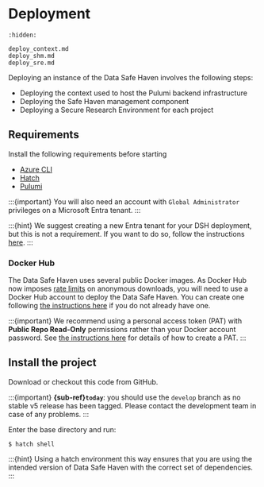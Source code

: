 # Deployment

```{toctree}
:hidden:

deploy_context.md
deploy_shm.md
deploy_sre.md
```

Deploying an instance of the Data Safe Haven involves the following steps:

- Deploying the context used to host the Pulumi backend infrastructure
- Deploying the Safe Haven management component
- Deploying a Secure Research Environment for each project

## Requirements

Install the following requirements before starting

- [Azure CLI](https://learn.microsoft.com/en-us/cli/azure/install-azure-cli)
- [Hatch](https://hatch.pypa.io/1.9/install/)
- [Pulumi](https://www.pulumi.com/docs/get-started/install/)

:::{important}
You will also need an account with `Global Administrator` privileges on a Microsoft Entra tenant.
:::

:::{hint}
We suggest creating a new Entra tenant for your DSH deployment, but this is not a requirement.
If you want to do so, follow the instructions [here](https://learn.microsoft.com/en-us/entra/fundamentals/create-new-tenant).
:::

### Docker Hub

The Data Safe Haven uses several public Docker images.
As Docker Hub now imposes [rate limits](https://docs.docker.com/docker-hub/download-rate-limit/) on anonymous downloads, you will need to use a Docker Hub account to deploy the Data Safe Haven.
You can create one following [the instructions here](https://hub.docker.com/) if you do not already have one.

:::{important}
We recommend using a personal access token (PAT) with **Public Repo Read-Only** permissions rather than your Docker account password.
See [the instructions here](https://docs.docker.com/security/for-developers/access-tokens/) for details of how to create a PAT.
:::

## Install the project

Download or checkout this code from GitHub.

:::{important}
**{sub-ref}`today`**: you should use the `develop` branch as no stable v5 release has been tagged.
Please contact the development team in case of any problems.
:::

Enter the base directory and run:

```{code} shell
$ hatch shell
```

:::{hint}
Using a hatch environment this way ensures that you are using the intended version of Data Safe Haven with the correct set of dependencies.
:::
